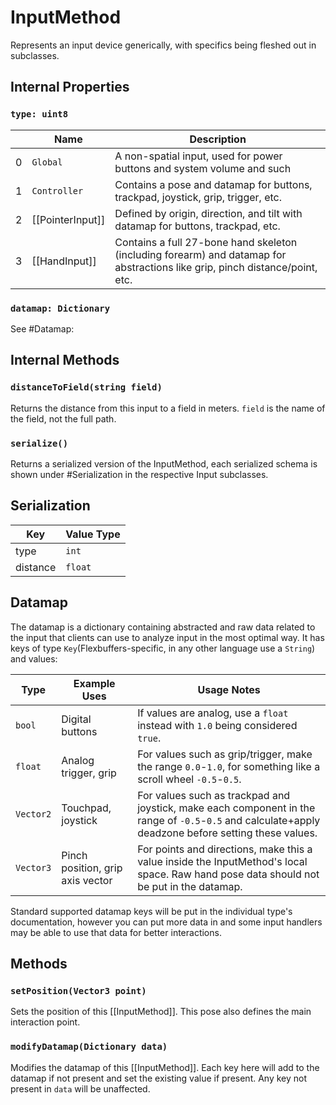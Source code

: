 # InputMethod
Represents an input device generically, with specifics being fleshed out in subclasses.

## Internal Properties
### `type: uint8`
|   | Name         | Description                                                                                                 |
|---|--------------|-------------------------------------------------------------------------------------------------------------|
| 0 | `Global`     | A non-spatial input, used for power buttons and system volume and such                                      |
| 1 | `Controller` | Contains a pose and datamap for buttons, trackpad, joystick, grip, trigger, etc.                            |
| 2 | [[PointerInput]]    | Defined by origin, direction, and tilt with datamap for buttons, trackpad, etc.                             |
| 3 | [[HandInput]]       | Contains a full 27-bone hand skeleton (including forearm) and datamap for abstractions like grip, pinch distance/point, etc. |

### `datamap: Dictionary`
See #Datamap:

## Internal Methods
### `distanceToField(string field)`
Returns the distance from this input to a field in meters. `field` is the name of the field, not the full path.

### `serialize()`
Returns a serialized version of the InputMethod, each serialized schema is shown under #Serialization in the respective Input subclasses.

## Serialization
| Key       | Value Type   |
|-----------|-------------|
| type    | `int`    |
| distance    | `float`    |

## Datamap
The datamap is a dictionary containing abstracted and raw data related to the input that clients can use to analyze input in the most optimal way. It has keys of type `Key`(Flexbuffers-specific, in any other language use a `String`) and values:

| Type      | Example Uses                     | Usage Notes                                                                                                                                        |
|-----------|----------------------------------|----------------------------------------------------------------------------------------------------------------------------------------------------|
| `bool`    | Digital buttons                  | If values are analog, use a `float` instead with `1.0` being considered `true`.                                                                      |
| `float`   | Analog trigger, grip             | For values such as grip/trigger, make the range `0.0`-`1.0`, for something like a scroll wheel `-0.5`-`0.5`.                                       |
| `Vector2` | Touchpad, joystick               | For values such as trackpad and joystick, make each component in the range of `-0.5`-`0.5` and calculate+apply deadzone before setting these values. |
| `Vector3` | Pinch position, grip axis vector | For points and directions, make this a value inside the  InputMethod's local space. Raw hand pose data should not be put in the datamap.           |

Standard supported datamap keys will be put in the individual type's documentation, however you can put more data in and some input handlers may be able to use that data for better interactions.

## Methods
### `setPosition(Vector3 point)`
Sets the position of this [[InputMethod]]. This pose also defines the main interaction point.

### `modifyDatamap(Dictionary data)`
Modifies the datamap of this [[InputMethod]]. Each key here will add to the datamap if not present and set the existing value if present. Any key not present in `data` will be unaffected.
